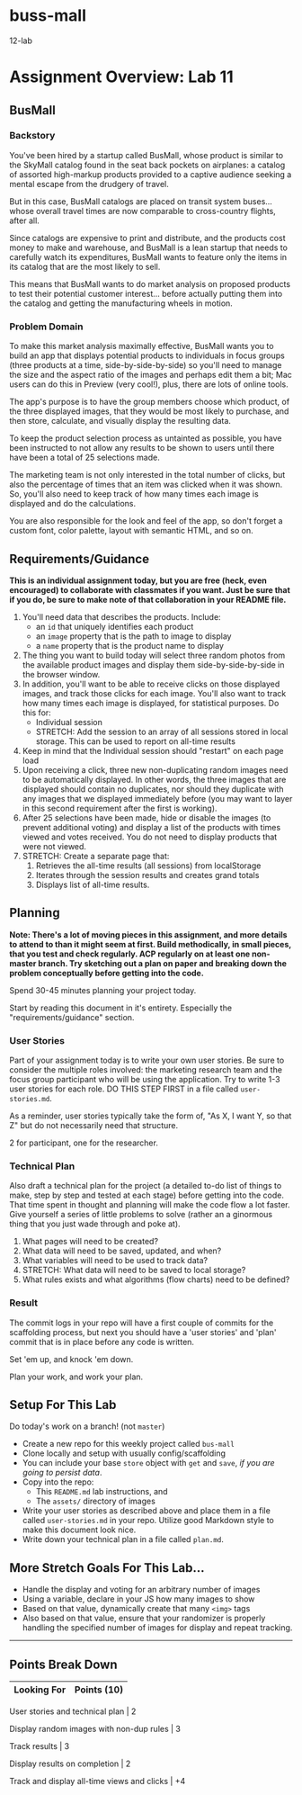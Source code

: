 # buss-mall
12-lab

# Assignment Overview: Lab 11

## BusMall

### Backstory

You've been hired by a startup called BusMall, whose product is similar to the SkyMall catalog found in the seat back pockets on airplanes: a catalog of assorted high-markup products provided to a captive audience seeking a mental escape from the drudgery of travel.

But in this case, BusMall catalogs are placed on transit system buses... whose overall travel times are now comparable to cross-country flights, after all.

Since catalogs are expensive to print and distribute, and the products cost money to make and warehouse, and BusMall is a lean startup that needs to carefully watch its expenditures, BusMall wants to feature only the items in its catalog that are the most likely to sell.

This means that BusMall wants to do market analysis on proposed products to test their potential customer interest... before actually putting them into the catalog and getting the manufacturing wheels in motion.

### Problem Domain

To make this market analysis maximally effective, BusMall wants you to build an app that displays potential products to individuals in focus groups (three products at a time, side-by-side-by-side) so you'll need to manage the size and the aspect ratio of the images and perhaps edit them a bit; Mac users can do this in Preview (very cool!), plus, there are lots of online tools.

The app's purpose is to have the group members choose which product, of the three displayed images, that they would be most likely to purchase, and then store, calculate, and visually display the resulting data.

To keep the product selection process as untainted as possible, you have been instructed to not allow any results to be shown to users until there have been a total of 25 selections made.

The marketing team is not only interested in the total number of clicks, but also the percentage of times that an item was clicked when it was shown. So, you'll also need to keep track of how many times each image is displayed and do the calculations.

You are also responsible for the look and feel of the app, so don't forget a custom font, color palette, layout with semantic HTML, and so on.

## Requirements/Guidance

**This is an individual assignment today, but you are free (heck, even encouraged) to collaborate with classmates if you want. Just be sure that if you do, be sure to make note of that collaboration in your README file.**

1. You'll need data that describes the products. Include: 
    * an `id` that uniquely identifies each product
    * an `image` property that is the path to image to display
    * a `name` property that is the product name to display
1. The thing you want to build today will select three random photos from the 
available product images and display them side-by-side-by-side in the browser window.
1. In addition, you'll want to be able to receive clicks on those displayed images, and track those clicks for each image. You'll also want to track how many times each image is displayed, for statistical purposes. Do this for:
    * Individual session
    * STRETCH: Add the session to an array of all sessions stored in local storage. This can be used to report on all-time results
1. Keep in mind that the Individual session should "restart" on each page load
1. Upon receiving a click, three new non-duplicating random images need to be automatically displayed. In other words, the three images that are displayed should contain no duplicates, nor should they duplicate with any images that we displayed immediately before (you may want to layer in this second requirement after the first is working).
1. After 25 selections have been made, hide or disable the images (to prevent additional voting) and display a list of the products with times viewed and votes received. You do not need to display products that were not viewed.
1. STRETCH: Create a separate page that:
    1. Retrieves the all-time results (all sessions) from localStorage
    2. Iterates through the session results and creates grand totals
    3. Displays list of all-time results.

## Planning

**Note: There's a lot of moving pieces in this assignment, and more details to attend to than it might seem at first. Build methodically, in small pieces, that you test and check regularly. ACP regularly on at least one non-master branch. Try sketching out a plan on paper and breaking down the problem conceptually before getting into the code.**

Spend 30-45 minutes planning your project today.

Start by reading this document in it's entirety. Especially the "requirements/guidance" section.

### User Stories

Part of your assignment today is to write your own user stories. Be sure to consider the multiple roles involved: the marketing research team and the focus group participant who will be using the application. Try to write 1-3 user stories for each role. DO THIS STEP FIRST in a file called `user-stories.md`.

As a reminder, user stories typically take the form of, "As X, I want Y, so that Z" but do not necessarily need that structure.

2 for participant, one for the researcher. 

### Technical Plan

Also draft a technical plan for the project (a detailed to-do list of things to make, step by step and tested at each stage) before getting into the code. That time spent in thought and planning will make the code flow a lot faster. Give yourself a series of little problems to solve (rather an a ginormous thing that you just wade through and poke at).

1. What pages will need to be created?
1. What data will need to be saved, updated, and when?
1. What variables will need to be used to track data?
1. STRETCH: What data will need to be saved to local storage?
1. What rules exists and what algorithms (flow charts) need to be defined?

### Result

The commit logs in your repo will have a first couple of commits for the scaffolding process, but next you should have a 'user stories' and 'plan' commit that is in place before any code is written.

Set 'em up, and knock 'em down.

Plan your work, and work your plan.

## Setup For This Lab

Do today's work on a branch! (not `master`)

* Create a new repo for this weekly project called `bus-mall`
* Clone locally and setup with usually config/scaffolding
* You can include your base `store` object with `get` and `save`, _if you are going
to persist data_.
* Copy into the repo:
    * This `README.md` lab instructions, and
    * The `assets/` directory of images
* Write your user stories as described above and place them in a file called `user-stories.md` in your repo. Utilize good Markdown style to make this document look nice.
* Write down your technical plan in a file called `plan.md`.


## More Stretch Goals For This Lab...

* Handle the display and voting for an arbitrary number of images
* Using a variable, declare in your JS how many images to show
* Based on that value, dynamically create that many `<img>` tags
* Also based on that value, ensure that your randomizer is properly handling the specified number of images for display and repeat tracking.

---

## Points Break Down

Looking For | Points (10)
:--|--:

User stories and technical plan | 2

Display random images with non-dup rules | 3

Track results | 3

Display results on completion | 2

Track and display all-time views and clicks | +4


